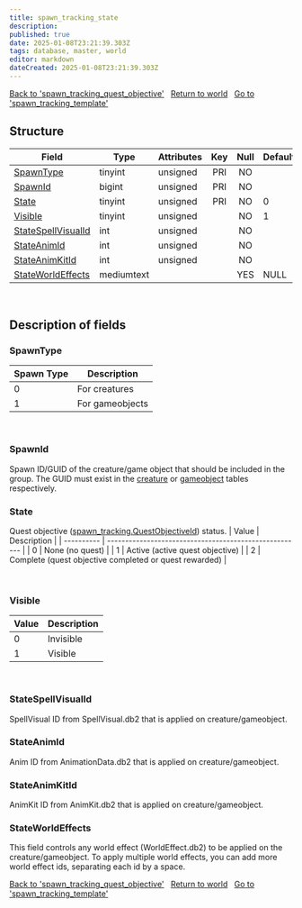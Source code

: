```yaml
---
title: spawn_tracking_state
description: 
published: true
date: 2025-01-08T23:21:39.303Z
tags: database, master, world
editor: markdown
dateCreated: 2025-01-08T23:21:39.303Z
---
```


<a href="https://trinitycore.info/en/database/master/world/spawn_tracking_quest_objective" class="mt-5 v-btn v-btn--depressed v-btn--flat v-btn--outlined theme--light v-size--default darkblue--text text--lighten-3"><span class="v-btn__content"><i aria-hidden="true" class="v-icon notranslate v-icon--left mdi mdi-arrow-left theme--light"></i><span>Back to 'spawn_tracking_quest_objective'</span></span></a>&nbsp;&nbsp;&nbsp;<a href="https://trinitycore.info/en/database/master/world/home" class="mt-5 v-btn v-btn--depressed v-btn--flat v-btn--outlined theme--light v-size--default darkblue--text text--lighten-3"><span class="v-btn__content"><i aria-hidden="true" class="v-icon notranslate v-icon--left mdi mdi-home-outline theme--light"></i><span>Return to world</span></span></a>&nbsp;&nbsp;&nbsp;<a href="https://trinitycore.info/en/database/master/world/spawn_tracking_template" class="mt-5 v-btn v-btn--depressed v-btn--flat v-btn--outlined theme--light v-size--default darkblue--text text--lighten-3"><span class="v-btn__content"><span>Go to 'spawn_tracking_template'</span><i aria-hidden="true" class="v-icon notranslate v-icon--right mdi mdi-arrow-right theme--light"></i></span></a>

## Structure

| Field | Type | Attributes | Key | Null | Default | Extra | Comment |
| --- | --- | --- | :---: | :---: | --- | --- | --- |
| [SpawnType](#spawntype) | tinyint | unsigned | PRI | NO |  |  |  |
| [SpawnId](#spawnid) | bigint | unsigned | PRI | NO |  |  |  |
| [State](#state) | tinyint | unsigned | PRI | NO | 0 |  |  |
| [Visible](#visible) | tinyint | unsigned |  | NO | 1 |  |  |
| [StateSpellVisualId](#statespellvisualid) | int | unsigned |  | NO |  |  |  |
| [StateAnimId](#stateanimid) | int | unsigned |  | NO |  |  |  |
| [StateAnimKitId](#stateanimkitid) | int | unsigned |  | NO |  |  |  |
| [StateWorldEffects](#stateworldeffects) | mediumtext |  |  | YES | NULL |  |  |
&nbsp;
## Description of fields

### SpawnType
| Spawn Type | Description      |
| ---------- | ---------------- |
|          0 | For creatures    |
|          1 | For gameobjects  |
<!-- {table:.dense} -->
&nbsp;

### SpawnId
Spawn ID/GUID of the creature/game object that should be included in the group. The GUID must exist in the [creature](/en/database/master/world/creature) or [gameobject](/en/database/master/world/gameobject) tables respectively.
&nbsp;

### State
Quest objective ([spawn_tracking.QuestObjectiveId](/en/database/master/world/spawn_tracking#questobjectiveid)) status.
| Value      | Description                                            |
| ---------- | ------------------------------------------------------ |
|          0 | None (no quest)                                        |
|          1 | Active (active quest objective)                        |
|          2 | Complete (quest objective completed or quest rewarded) |
<!-- {table:.dense} -->
&nbsp;

### Visible
| Value      | Description      |
| ---------- | ---------------- |
|          0 | Invisible        |
|          1 | Visible          |
<!-- {table:.dense} -->
&nbsp;

### StateSpellVisualId
SpellVisual ID from SpellVisual.db2 that is applied on creature/gameobject.
&nbsp;

### StateAnimId
Anim ID from AnimationData.db2 that is applied on creature/gameobject.
&nbsp;

### StateAnimKitId
AnimKit ID from AnimKit.db2 that is applied on creature/gameobject.
&nbsp;

### StateWorldEffects
This field controls any world effect (WorldEffect.db2) to be applied on the creature/gameobject. To apply multiple world effects, you can add more world effect ids, separating each id by a space.

<a href="https://trinitycore.info/en/database/master/world/spawn_tracking_quest_objective" class="mt-5 v-btn v-btn--depressed v-btn--flat v-btn--outlined theme--light v-size--default darkblue--text text--lighten-3"><span class="v-btn__content"><i aria-hidden="true" class="v-icon notranslate v-icon--left mdi mdi-arrow-left theme--light"></i><span>Back to 'spawn_tracking_quest_objective'</span></span></a>&nbsp;&nbsp;&nbsp;<a href="https://trinitycore.info/en/database/master/world/home" class="mt-5 v-btn v-btn--depressed v-btn--flat v-btn--outlined theme--light v-size--default darkblue--text text--lighten-3"><span class="v-btn__content"><i aria-hidden="true" class="v-icon notranslate v-icon--left mdi mdi-home-outline theme--light"></i><span>Return to world</span></span></a>&nbsp;&nbsp;&nbsp;<a href="https://trinitycore.info/en/database/master/world/spawn_tracking_template" class="mt-5 v-btn v-btn--depressed v-btn--flat v-btn--outlined theme--light v-size--default darkblue--text text--lighten-3"><span class="v-btn__content"><span>Go to 'spawn_tracking_template'</span><i aria-hidden="true" class="v-icon notranslate v-icon--right mdi mdi-arrow-right theme--light"></i></span></a>

